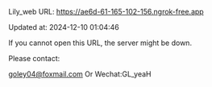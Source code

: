 Lily_web URL: https://ae6d-61-165-102-156.ngrok-free.app

Updated at: 2024-12-10 01:04:46

If you cannot open this URL, the server might be down.

Please contact: 

goley04@foxmail.com Or Wechat:GL_yeaH